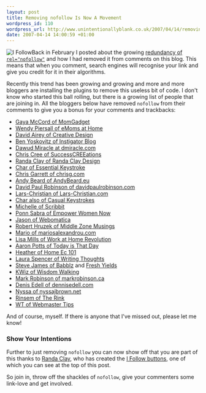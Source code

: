 ```yaml
---
layout: post
title: Removing nofollow Is Now A Movement
wordpress_id: 110
wordpress_url: http://www.unintentionallyblank.co.uk/2007/04/14/removing-nofollow-is-now-a-movement/
date: 2007-04-14 14:00:59 +01:00
---
```

<p><img src="http://www.unintentionallyblank.co.uk/wp-content/uploads/2007/04/ifollowblue.gif" alt="I Follow" class="alignleft" />Back in February I posted about the growing <a href="http://www.unintentionallyblank.co.uk/2007/02/20/on-the-redundancy-of-nofollow/">redundancy of <code class="inline">rel="nofollow"</code></a> and how I had removed it from comments on this blog. This means that when you comment, search engines will recognise your link and give you credit for it in their algorithms.</p>

<p>Recently this trend has been growing and growing and more and more bloggers are installing the plugins to remove this useless bit of code. I don't know who started this ball rolling, but there is a growing list of people that are joining in. All the bloggers below have removed <code class="inline">nofollow</code> from their comments to give you a bonus for your comments and trackbacks:</p>

<ul>
<li><a href="http://www.momgadget.com">Gaya McCord of MomGadget</a></li>
<li><a href="http://www.emomsathome.com/blog/2007/02/27/whats-new-at-emoms-at-home/">Wendy Piersall of eMoms at Home</a></li>
<li><a href="http://www.davidairey.com/blog/">David Airey of Creative Design</a></li>
<li><a href="http://www.instigatorblog.com/give-out-some-link-love-and-remove-nofollow/2007/03/16/">Ben Yoskovitz of Instigator Blog</a></li>
<li><a href="http://dmiracle.com/general/hey-google-follow-me-giving-more-link-love/">Dawud Miracle at dmiracle.com</a></li>
<li><a href="http://successcreeations.com/2007/02/23/successcreeations-now-rewarding-quality-commenters/">Chris Cree of SuccessCREEations</a></li>
<li><a href="http://randaclay.com/archives/link-generously-you-will-reap-what-you-sow">Randa Clay of Randa Clay Design</a></li>
<li><a href="http://essentialkeystrokes.com/">Char of Essential Keystroke </a></li>
<li><a href="http://www.chrisg.com/putting-a-value-on-nofollow-links/">Chris Garrett of chrisg.com</a></li>
<li><a href="http://andybeard.eu/2007/02/ultimate-list-of-dofollow-plugins-banish-nofollow-from-comments-and-trackbacks.html">Andy Beard of AndyBeard.eu</a></li>
<li><a href="http://www.davidpaulrobinson.com/">David Paul Robinson of davidpaulrobinson.com</a></li>
<li><a href="http://www.lars-christian.com/blog/">Lars-Christian of Lars-Christian.com</a></li>

<li><a href="http://casualkeystrokes.com">Char also of Casual Keystrokes</a></li>
<li><a href="http://scribbit.blogspot.com/">Michelle of Scribbit</a></li>
<li><a href="http://www.empowerwomennow.com/news-women-entrepreneurs/">Ponn Sabra of Empower Women Now</a></li>
<li><a href="http://www.webomatica.com/wordpress">Jason of Webomatica</a></li>
<li><a href="http://middlezonemusings.com/">Robert Hruzek of Middle Zone Musings</a></li>
<li><a href="http://www.mariosalexandrou.com/blog/">Mario of mariosalexandrou.com</a></li>
<li><a href="http://workathomemomrevolution.blogspot.com/">Lisa Mills of Work at Home Revolution</a></li>
<li><a href="http://todayisthatday.com/blog/">Aaron Potts of Today is That Day</a></li>
<li><a href="http://www.home-ec101.com/">Heather of Home Ec 101</a></li>
<li><a href="http://writingthoughts.com/">Laura Spencer of Writing Thoughts</a></li>
<li><a href="http://www.babblz.com/blog/index.php">Steve James of Babblz</a> and <a href="http://www.freshyields.com/">Fresh Yields</a></li>
<li><a href="http://www.wisdomwalking.net">KWiz of Wisdom Walking</a></li>
<li><a href="http://www.markrobinson.ca/">Mark Robinson of markrobinson.ca</a></li>
<li><a href="http://www.dennisedell.com/2007/04/16/if-you-comment-i-will-follow/">Denis Edell of dennisedell.com</a></li>
<li><a href="http://www.nyssajbrown.net/">Nyssa of nyssajbrown.net</a></li>
<li><a href="http://www.rinsem.com/">Rinsem of The Rink</a></li>
<li><a href="http://tips.webdesign10.com/">WT of Webmaster Tips</a></li>
</ul>

<p>And of course, myself. If there is anyone that I've missed out, please let me know!</p>

<h3>Show Your Intentions</h3>

<p>Further to just removing <code class="inline">nofollow</code> you can now show off that you are part of this thanks to <a href="http://randaclay.com">Randa Clay</a>, who has created the <a href="http://randaclay.com/blog/i-follow/">I Follow buttons</a>, one of which you can see at the top of this post.</p>

<p>So join in, throw off the shackles of <code class="inline">nofollow</code>, give your commenters some link-love and get involved.</p>
